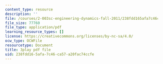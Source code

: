 ```yaml
---
content_type: resource
description: ''
file: /courses/2-003sc-engineering-dynamics-fall-2011/238fdd165afa7c46ca57a20fac74ccfe_YZ9y4zcfCPs.pdf
file_size: 77760
file_type: application/pdf
learning_resource_types: []
license: https://creativecommons.org/licenses/by-nc-sa/4.0/
ocw_type: OCWFile
resourcetype: Document
title: 3play pdf file
uid: 238fdd16-5afa-7c46-ca57-a20fac74ccfe
---
```

